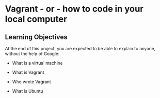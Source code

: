 # Vagrant - or - how to code in your local computer

##  Learning Objectives

At the end of this project, you are expected to be able to explain to anyone, without the help of Google:

* What is a virtual machine 

* What is Vagrant 

* Who wrote Vagrant

* What is Ubuntu
